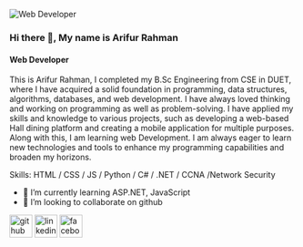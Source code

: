 ![Web Developer](https://scontent.fdac146-1.fna.fbcdn.net/v/t1.6435-9/130722097_951344485393275_4511619009006237656_n.jpg?_nc_cat=101&ccb=1-7&_nc_sid=53a332&_nc_eui2=AeHc1h3FZPu-uBgcr0Yvs20RJbH64LNHaDMlsfrgs0doMwORvfKzXa-vkF2xOgftPidJolXYKGEaI-We-IuXmYaM&_nc_ohc=gRMahimqoA8Q7kNvgFODREN&_nc_ht=scontent.fdac146-1.fna&_nc_gid=AfciBxsSo_OqT5UkAaF5GDY&oh=00_AYAWFhkxXK8_soJCI1-LjeAZGAbhuamCR7P8LiXq8ZwpGw&oe=671D2716)

### Hi there 👋, My name is Arifur Rahman
#### Web Developer

This is  Arifur Rahman, I completed my  B.Sc Engineering from CSE in DUET, where I have acquired a solid foundation in programming, data structures, algorithms, databases, and web development. I have always loved thinking and working on programming as well as problem-solving.  I have applied my skills and knowledge to various projects, such as developing a web-based Hall dining platform and creating a mobile application for multiple purposes. Along with this, I am learning web Development.  I am always eager to learn new technologies and tools to enhance my programming capabilities and broaden my horizons.

Skills: HTML / CSS / JS / Python / C# / .NET / CCNA /Network Security

- 🌱 I’m currently learning ASP.NET, JavaScript 
- 👯 I’m looking to collaborate on github 


[<img src='https://cdn.jsdelivr.net/npm/simple-icons@3.0.1/icons/github.svg' alt='github' height='40'>](https://github.com/https://github.com/arifduet)  [<img src='https://cdn.jsdelivr.net/npm/simple-icons@3.0.1/icons/linkedin.svg' alt='linkedin' height='40'>](https://www.linkedin.com/in/https://www.linkedin.com/in/arifur-rahman-duet//)  [<img src='https://cdn.jsdelivr.net/npm/simple-icons@3.0.1/icons/facebook.svg' alt='facebook' height='40'>](https://www.facebook.com/https://www.facebook.com/profile.php?id=100015531977290)  

